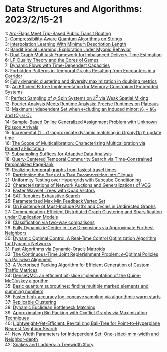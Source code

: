 # Data Structures and Algorithms: 2023/2/15-21  
1: [Arc-Flags Meet Trip-Based Public Transit Routing](https://doi.org/10.48550/arXiv.2302.07168)  
2: [Compressibility-Aware Quantum Algorithms on Strings](https://doi.org/10.48550/arXiv.2302.07235)  
3: [Interpolation Learning With Minimum Description Length](https://doi.org/10.48550/arXiv.2302.07263)  
4: [Bandit Social Learning: Exploration under Myopic Behavior](https://doi.org/10.48550/arXiv.2302.07425)  
5: [Dual Graph Multitask Framework for Imbalanced Delivery Time Estimation](https://doi.org/10.48550/arXiv.2302.07429)  
6: [LP-Duality Theory and the Cores of Games](https://doi.org/10.48550/arXiv.2302.07627)  
7: [Dynamic Flows with Time-Dependent Capacities](https://doi.org/10.48550/arXiv.2302.07657)  
8: [Forbidden Patterns in Temporal Graphs Resulting from Encounters in a  Corridor](https://doi.org/10.48550/arXiv.2302.07666)  
9: [Fully dynamic clustering and diversity maximization in doubling metrics](https://doi.org/10.48550/arXiv.2302.07771)  
10: [An Efficient B-tree Implementation for Memory-Constrained Embedded  Systems](https://doi.org/10.48550/arXiv.2302.07800)  
11: [Perfect Sampling of $q$-Spin Systems on $\mathbb Z^2$ via Weak Spatial  Mixing](https://doi.org/10.48550/arXiv.2302.07821)  
12: [Fourier Analysis Meets Runtime Analysis: Precise Runtimes on Plateaus](https://doi.org/10.48550/arXiv.2302.08021)  
13: [Maximum Independent Set when excluding an induced minor: $K_1 + tK_2$  and $tC_3 \uplus C_4$](https://doi.org/10.48550/arXiv.2302.08182)  
14: [Sample-Based Online Generalized Assignment Problem with Unknown Poisson  Arrivals](https://doi.org/10.48550/arXiv.2302.08234)  
15: [Incremental $(1-\epsilon)$-approximate dynamic matching in  $O(poly(1/\epsilon))$ update time](https://doi.org/10.48550/arXiv.2302.08432)  
16: [The Scope of Multicalibration: Characterizing Multicalibration via  Property Elicitation](https://doi.org/10.48550/arXiv.2302.08507)  
17: [Subsampling Suffices for Adaptive Data Analysis](https://doi.org/10.48550/arXiv.2302.08661)  
18: [Query-Centered Temporal Community Search via Time-Constrained  Personalized PageRank](https://doi.org/10.48550/arXiv.2302.08740)  
19: [Realizing temporal graphs from fastest travel times](https://doi.org/10.48550/arXiv.2302.08860)  
20: [Partitioning the Bags of a Tree Decomposition Into Cliques](https://doi.org/10.48550/arXiv.2302.08870)  
21: [Uniformity Testing over Hypergrids with Subcube Conditioning](https://doi.org/10.48550/arXiv.2302.09013)  
22: [Characterizations of Network Auctions and Generalizations of VCG](https://doi.org/10.48550/arXiv.2302.09237)  
23: [Faster Wavelet Trees with Quad Vectors](https://doi.org/10.48550/arXiv.2302.09239)  
24: [SAT Requires Exhaustive Search](https://doi.org/10.48550/arXiv.2302.09512)  
25: [Parameterized Max Min Feedback Vertex Set](https://doi.org/10.48550/arXiv.2302.09604)  
26: [On Existence of Must-Include Paths and Cycles in Undirected Graphs](https://doi.org/10.48550/arXiv.2302.09614)  
27: [Communication-Efficient Distributed Graph Clustering and Sparsification  under Duplication Models](https://doi.org/10.48550/arXiv.2302.09652)  
28: [Classification via two-way comparisons](https://doi.org/10.48550/arXiv.2302.09692)  
29: [Fully Dynamic $k$-Center in Low Dimensions via Approximate Furthest  Neighbors](https://doi.org/10.48550/arXiv.2302.09737)  
30: [Dynamic Optimal Control: A Real-Time Control Optimization Algorithm for  Dynamic Networks](https://doi.org/10.48550/arXiv.2302.09743)  
31: [Fast Algorithms via Dynamic-Oracle Matroids](https://doi.org/10.48550/arXiv.2302.09796)  
32: [The Continuous-Time Joint Replenishment Problem: $\epsilon$-Optimal  Policies via Pairwise Alignment](https://doi.org/10.48550/arXiv.2302.09941)  
33: [A Vectorised Packing Algorithm for Efficient Generation of Custom  Traffic Matrices](https://doi.org/10.48550/arXiv.2302.09970)  
34: [DenseQMC: an efficient bit-slice implementation of the Quine-McCluskey  algorithm](https://doi.org/10.48550/arXiv.2302.10083)  
35: [Basic quantum subroutines: finding multiple marked elements and summing  numbers](https://doi.org/10.48550/arXiv.2302.10244)  
36: [Faster high-accuracy log-concave sampling via algorithmic warm starts](https://doi.org/10.48550/arXiv.2302.10249)  
37: [Replicable Clustering](https://doi.org/10.48550/arXiv.2302.10359)  
38: [Dynamic Euclidean Bottleneck Matching](https://doi.org/10.48550/arXiv.2302.10513)  
39: [Approximating Bin Packing with Conflict Graphs via Maximization  Techniques](https://doi.org/10.48550/arXiv.2302.10613)  
40: [Lightweight-Yet-Efficient: Revitalizing Ball-Tree for  Point-to-Hyperplane Nearest Neighbor Search](https://doi.org/10.48550/arXiv.2302.10626)  
41: [New Width Parameters for Independent Set: One-sided-mim-width and  Neighbor-depth](https://doi.org/10.48550/arXiv.2302.10643)  
42: [Snakes and Ladders: a Treewidth Story](https://doi.org/10.48550/arXiv.2302.10662)  